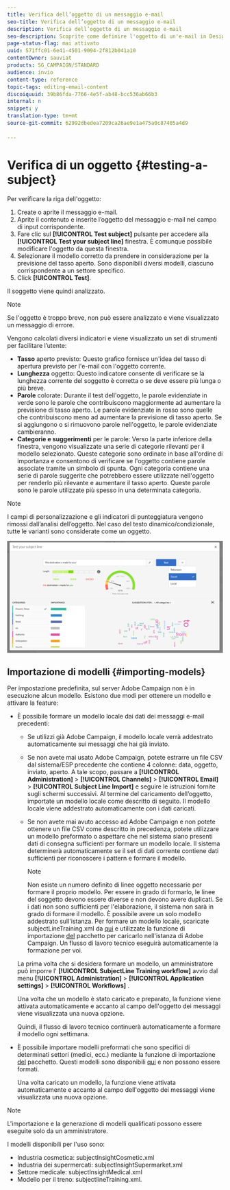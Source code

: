 ```yaml
---
title: Verifica dell’oggetto di un messaggio e-mail
seo-title: Verifica dell’oggetto di un messaggio e-mail
description: Verifica dell’oggetto di un messaggio e-mail
seo-description: Scoprite come definire l'oggetto di un'e-mail in Designer e-mail.
page-status-flag: mai attivato
uuid: 571ffc01-6e41-4501-9094-2f812b041a10
contentOwner: sauviat
products: SG_CAMPAIGN/STANDARD
audience: invio
content-type: reference
topic-tags: editing-email-content
discoiquuid: 39b86fda-7766-4e5f-ab48-bcc536ab66b3
internal: n
snippet: y
translation-type: tm+mt
source-git-commit: 62992dbedea7209ca26ae9e1a475a0c87405a4d9

---
```


# Verifica di un oggetto {#testing-a-subject}

Per verificare la riga dell'oggetto:

1. Create o aprite il messaggio e-mail.
1. Aprite il contenuto e inserite l’oggetto del messaggio e-mail nel campo di input corrispondente.
1. Fare clic sul **[!UICONTROL Test subject]** pulsante per accedere alla **[!UICONTROL Test your subject line]** finestra. È comunque possibile modificare l'oggetto da questa finestra.
1. Selezionare il modello corretto da prendere in considerazione per la previsione del tasso aperto. Sono disponibili diversi modelli, ciascuno corrispondente a un settore specifico.
1. Click **[!UICONTROL Test]**.

Il soggetto viene quindi analizzato.

>[!NOTE]
>
>Se l'oggetto è troppo breve, non può essere analizzato e viene visualizzato un messaggio di errore.

Vengono calcolati diversi indicatori e viene visualizzato un set di strumenti per facilitare l’utente:

* **Tasso** aperto previsto: Questo grafico fornisce un'idea del tasso di apertura previsto per l'e-mail con l'oggetto corrente.
* **Lunghezza** oggetto: Questo indicatore consente di verificare se la lunghezza corrente del soggetto è corretta o se deve essere più lunga o più breve.
* **Parole** colorate: Durante il test dell'oggetto, le parole evidenziate in verde sono le parole che contribuiscono maggiormente ad aumentare la previsione di tasso aperto. Le parole evidenziate in rosso sono quelle che contribuiscono meno ad aumentare la previsione di tasso aperto. Se si aggiungono o si rimuovono parole nell'oggetto, le parole evidenziate cambieranno.
* **Categorie e suggerimenti** per le parole: Verso la parte inferiore della finestra, vengono visualizzate una serie di categorie rilevanti per il modello selezionato. Queste categorie sono ordinate in base all'ordine di importanza e consentono di verificare se l'oggetto contiene parole associate tramite un simbolo di spunta. Ogni categoria contiene una serie di parole suggerite che potrebbero essere utilizzate nell'oggetto per renderlo più rilevante e aumentare il tasso aperto. Queste parole sono le parole utilizzate più spesso in una determinata categoria.

>[!NOTE]
>
>I campi di personalizzazione e gli indicatori di punteggiatura vengono rimossi dall’analisi dell’oggetto. Nel caso del testo dinamico/condizionale, tutte le varianti sono considerate come un oggetto.

![](assets/predictive_subject_line_example.png)

## Importazione di modelli {#importing-models}

Per impostazione predefinita, sul server Adobe Campaign non è in esecuzione alcun modello. Esistono due modi per ottenere un modello e attivare la feature:

* È possibile formare un modello locale dai dati dei messaggi e-mail precedenti:

   * Se utilizzi già Adobe Campaign, il modello locale verrà addestrato automaticamente sui messaggi che hai già inviato.
   * Se non avete mai usato Adobe Campaign, potete estrarre un file CSV dal sistema/ESP precedente che contiene 4 colonne: data, oggetto, inviato, aperto. A tale scopo, passare a **[!UICONTROL Administration]** &gt; **[!UICONTROL Channels]** &gt; **[!UICONTROL Email]** &gt; **[!UICONTROL Subject Line Import]** e seguire le istruzioni fornite sugli schermi successivi. Al termine del caricamento dell’oggetto, importate un modello locale come descritto di seguito. Il modello locale viene addestrato automaticamente con i dati caricati.
   * Se non avete mai avuto accesso ad Adobe Campaign e non potete ottenere un file CSV come descritto in precedenza, potete utilizzare un modello preformato o aspettare che nel sistema siano presenti dati di consegna sufficienti per formare un modello locale. Il sistema determinerà automaticamente se il set di dati corrente contiene dati sufficienti per riconoscere i pattern e formare il modello.

      >[!NOTE]
      >
      >Non esiste un numero definito di linee oggetto necessarie per formare il proprio modello. Per essere in grado di formarlo, le linee del soggetto devono essere diverse e non devono avere duplicati. Se i dati non sono sufficienti per l'elaborazione, il sistema non sarà in grado di formare il modello. È possibile avere un solo modello addestrato sull'istanza.
   Per formare un modello locale, scaricate subjectLineTraining.xml da [qui](https://support.neolane.net/webApp/downloadCenter?__userConfig=psaDownloadCenter) e utilizzate la funzione di importazione [del](../../automating/using/managing-packages.md) pacchetto per caricarlo nell'istanza di Adobe Campaign. Un flusso di lavoro tecnico eseguirà automaticamente la formazione per voi.

   La prima volta che si desidera formare un modello, un amministratore può imporre l' **[!UICONTROL SubjectLine Training workflow]** avvio dal menu **[!UICONTROL Administration]** &gt; **[!UICONTROL Application settings]** &gt; **[!UICONTROL Workflows]** .

   Una volta che un modello è stato caricato e preparato, la funzione viene attivata automaticamente e accanto al campo dell'oggetto dei messaggi viene visualizzata una nuova opzione.

   Quindi, il flusso di lavoro tecnico continuerà automaticamente a formare il modello ogni settimana.

* È possibile importare modelli preformati che sono specifici di determinati settori (medici, ecc.) mediante la funzione di importazione [del](../../automating/using/managing-packages.md) pacchetto. Questi modelli sono disponibili [qui](https://support.neolane.net/webApp/downloadCenter?__userConfig=psaDownloadCenter) e non possono essere formati.

   Una volta caricato un modello, la funzione viene attivata automaticamente e accanto al campo dell'oggetto dei messaggi viene visualizzata una nuova opzione.

>[!NOTE]
>
>L'importazione e la generazione di modelli qualificati possono essere eseguite solo da un amministratore.

I modelli disponibili per l'uso sono:

* Industria cosmetica: subjectInsightCosmetic.xml
* Industria dei supermercati: subjectInsightSupermarket.xml
* Settore medicale: subjectInsightMedical.xml
* Modello per il treno: subjectlineTraining.xml.